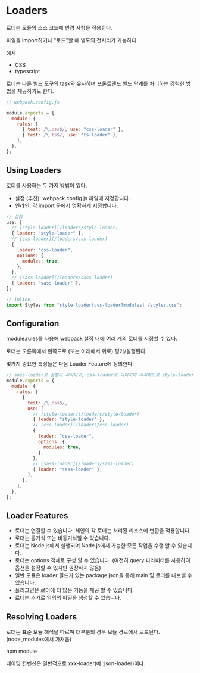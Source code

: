 # Loaders

로더는 모듈의 소스 코드에 변경 사항을 적용한다.

파일을 import하거나 "로드"할 때 별도의 전처리가 가능하다.

예시

- CSS
- typescript

로더는 다른 빌드 도구의 task와 유사하며 프론트엔드 빌드 단계를 처리하는 강력한 방법을 제공하기도 한다.

```javascript
// webpack.config.js

module.exports = {
  module: {
    rules: [
      { test: /\.css$/, use: "css-loader" },
      { test: /\.ts$/, use: "ts-loader" },
    ],
  },
};
```

## Using Loaders

로더를 사용하는 두 가지 방법이 있다.

- 설정 (추천): webpack.config.js 파일에 지정합니다.
- 인라인: 각 import 문에서 명확하게 지정합니다.

```javascript
// 설정
use: [
  // [style-loader](/loaders/style-loader)
  { loader: "style-loader" },
  // [css-loader](/loaders/css-loader)
  {
    loader: "css-loader",
    options: {
      modules: true,
    },
  },
  // [sass-loader](/loaders/sass-loader)
  { loader: "sass-loader" },
];

// inline
import Styles from "style-loader!css-loader?modules!./styles.css";
```

## Configuration

module.rules를 사용해 webpack 설정 내에 여러 개의 로더를 지정할 수 있다.

로더는 오른쪽에서 왼쪽으로 (또는 아래에서 위로) 평가/실행된다.

몇가지 중요한 특징들은 다음 Loader Feature에 정의한다.

```javascript
// sass-loader로 실행이 시작되고, css-loader로 이어지며 마지막으로 style-loader로 끝
module.exports = {
  module: {
    rules: [
      {
        test: /\.css$/,
        use: [
          // [style-loader](/loaders/style-loader)
          { loader: "style-loader" },
          // [css-loader](/loaders/css-loader)
          {
            loader: "css-loader",
            options: {
              modules: true,
            },
          },
          // [sass-loader](/loaders/sass-loader)
          { loader: "sass-loader" },
        ],
      },
    ],
  },
};
```

## Loader Features

- 로더는 연결할 수 있습니다. 체인의 각 로더는 처리된 리소스에 변환을 적용합니다.
- 로더는 동기식 또는 비동기식일 수 있습니다.
- 로더는 Node.js에서 실행되며 Node.js에서 가능한 모든 작업을 수행 할 수 있습니다.
- 로더는 options 객체로 구성 할 수 있습니다. (여전히 query 파라미터를 사용하여 옵션을 설정할 수 있지만 권장하지 않음)
- 일반 모듈은 loader 필드가 있는 package.json을 통해 main 및 로더를 내보낼 수 있습니다.
- 플러그인은 로더에 더 많은 기능을 제공 할 수 있습니다.
- 로더는 추가로 임의의 파일을 생성할 수 있습니다.

## Resolving Loaders

로더는 표준 모듈 해석을 따르며 대부분의 경우 모듈 경로에서 로드된다. (node_modules에서 가져옴)

npm module

네이밍 컨벤션은 일반적으로 xxx-loader(예 :json-loader)이다.
